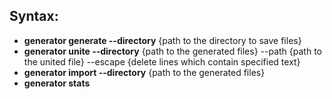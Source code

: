 ## Syntax:
- **generator generate --directory** {path to the directory to save files}
- **generator unite --directory** {path to the generated files} --path {path to the united file} --escape {delete lines which contain specified text}
- **generator import --directory** {path to the generated files}
- **generator stats**